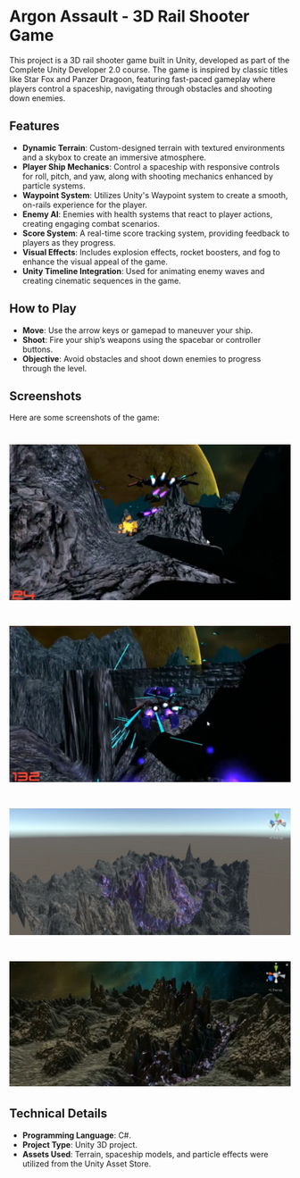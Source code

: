 ﻿# Argon Assault - 3D Rail Shooter Game

This project is a 3D rail shooter game built in Unity, developed as part of the Complete Unity Developer 2.0 course. The game is inspired by classic titles like Star Fox and Panzer Dragoon, featuring fast-paced gameplay where players control a spaceship, navigating through obstacles and shooting down enemies.

## Features
- **Dynamic Terrain**: Custom-designed terrain with textured environments and a skybox to create an immersive atmosphere.
- **Player Ship Mechanics**: Control a spaceship with responsive controls for roll, pitch, and yaw, along with shooting mechanics enhanced by particle systems.
- **Waypoint System**: Utilizes Unity's Waypoint system to create a smooth, on-rails experience for the player.
- **Enemy AI**: Enemies with health systems that react to player actions, creating engaging combat scenarios.
- **Score System**: A real-time score tracking system, providing feedback to players as they progress.
- **Visual Effects**: Includes explosion effects, rocket boosters, and fog to enhance the visual appeal of the game.
- **Unity Timeline Integration**: Used for animating enemy waves and creating cinematic sequences in the game.

## How to Play
- **Move**: Use the arrow keys or gamepad to maneuver your ship.
- **Shoot**: Fire your ship’s weapons using the spacebar or controller buttons.
- **Objective**: Avoid obstacles and shoot down enemies to progress through the level.

## Screenshots
Here are some screenshots of the game:

![Screenshot 1](Images/Image1.png)
==========================================
![Screenshot 2](Images/Image2.png)
==========================================
![Screenshot 3](Images/Image3.png)
==========================================
![Screenshot 4](Images/Image4.png)
==========================================

## Technical Details
- **Programming Language**: C#.
- **Project Type**: Unity 3D project.
- **Assets Used**: Terrain, spaceship models, and particle effects were utilized from the Unity Asset Store.
